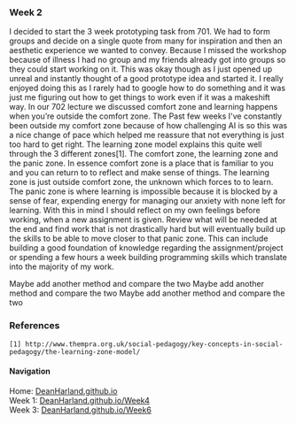### Week 2
I decided to start the 3 week prototyping task from 701. We had to form groups and decide on a single quote from many for inspiration and then an aesthetic experience we wanted to convey. Because I missed the workshop because of illness I had no group and my friends already got into groups so they could start working on it. This was okay though as I just opened up unreal and instantly thought of a good prototype idea and started it. I really enjoyed doing this as I rarely had to google how to do something and it was just me figuring out how to get things to work even if it was a makeshift way. In our 702 lecture we discussed comfort zone and learning happens when you’re outside the comfort zone. The Past few weeks I've constantly been outside my comfort zone because of how challenging AI is so this was a nice change of pace which helped me reassure that not everything is just too hard to get right. The learning zone model explains this quite well through the 3 different zones[1]. The comfort zone, the learning zone and the panic zone. In essence comfort zone is a place that is familiar to you and you can return to to reflect and make sense of things. The learning zone is just outside comfort zone, the unknown which forces to to learn. The panic zone is where learning is impossible because it is blocked by a sense of fear, expending energy for managing our anxiety with none left for learning.
With this in mind I should reflect on my own feelings before working, when a new assignment is given. Review what will be needed at the end and find work that is not drastically  hard but will eventually build up the skills to be able to move closer to that panic zone. This can include building a good foundation of knowledge regarding the assignment/project or spending a few hours a week building programming skills which translate into the majority of my work.

Maybe add another method and compare the two
Maybe add another method and compare the two
Maybe add another method and compare the two


### References
```
[1] http://www.thempra.org.uk/social-pedagogy/key-concepts-in-social-pedagogy/the-learning-zone-model/
```

#### Navigation
Home: [DeanHarland.github.io](https://DeanHarland.github.io) <br />
Week 1: [DeanHarland.github.io/Week4](https://DeanHarland.github.io/Week1) <br />
Week 3: [DeanHarland.github.io/Week6](https://DeanHarland.github.io/Week3) <br />
